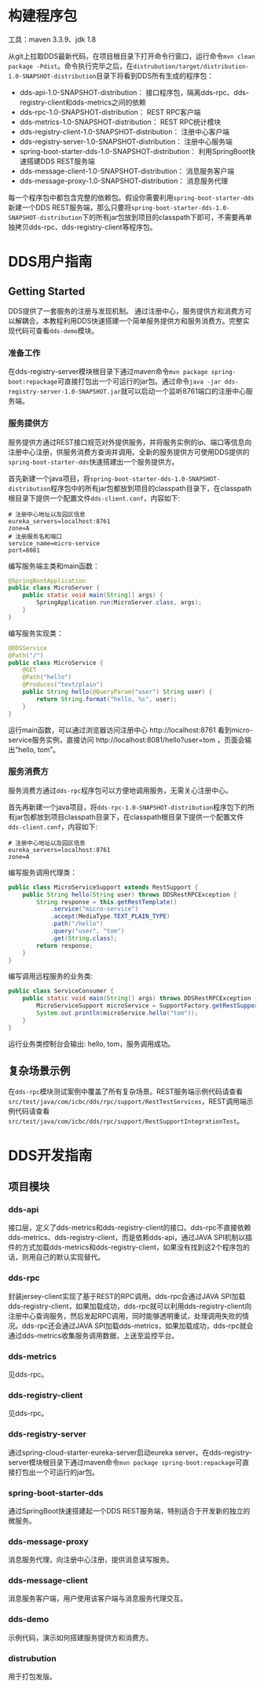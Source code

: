 # 构建程序包 #

工具：maven 3.3.9、jdk 1.8

从git上拉取DDS最新代码，在项目根目录下打开命令行窗口，运行命令`mvn clean package -Pdist`。命令执行完毕之后，在`distrubution/target/distribution-1.0-SNAPSHOT-distribution`目录下将看到DDS所有生成的程序包：

- dds-api-1.0-SNAPSHOT-distribution：                 接口程序包，隔离dds-rpc、dds-registry-client和dds-metrics之间的依赖
- dds-rpc-1.0-SNAPSHOT-distribution：                 REST RPC客户端
- dds-metrics-1.0-SNAPSHOT-distribution：             REST RPC统计模块
- dds-registry-client-1.0-SNAPSHOT-distribution：     注册中心客户端
- dds-registry-server-1.0-SNAPSHOT-distribution：     注册中心服务端
- spring-boot-starter-dds-1.0-SNAPSHOT-distribution： 利用SpringBoot快速搭建DDS REST服务端
- dds-message-client-1.0-SNAPSHOT-distribution：      消息服务客户端
- dds-message-proxy-1.0-SNAPSHOT-distribution：       消息服务代理

每一个程序包中都包含完整的依赖包。假设你需要利用`spring-boot-starter-dds`新建一个DDS REST服务端，那么只要将`spring-boot-starter-dds-1.0-SNAPSHOT-distribution`下的所有jar包放到项目的classpath下即可，不需要再单独拷贝dds-rpc、dds-registry-client等程序包。

# DDS用户指南 #

## Getting Started ##

DDS提供了一套服务的注册与发现机制。 通过注册中心，服务提供方和消费方可以解耦合。本教程利用DDS快速搭建一个简单服务提供方和服务消费方。完整实现代码可查看`dds-demo`模块。

### 准备工作 ###

在dds-registry-server模块根目录下通过maven命令`mvn package spring-boot:repackage`可直接打包出一个可运行的jar包。通过命令`java -jar dds-registry-server-1.0-SNAPSHOT.jar`就可以启动一个监听8761端口的注册中心服务端。

### 服务提供方 ###

服务提供方通过REST接口规范对外提供服务，并将服务实例的ip、端口等信息向注册中心注册，供服务消费方查询并调用。全新的服务提供方可使用DDS提供的`spring-boot-starter-dds`快速搭建出一个服务提供方。

首先新建一个java项目，将`spring-boot-starter-dds-1.0-SNAPSHOT-distribution`程序包中的所有jar包都放到项目的classpath目录下，在classpath根目录下提供一个配置文件`dds-client.conf`，内容如下:

```properties
# 注册中心地址以及园区信息
eureka_servers=localhost:8761
zone=A
# 注册服务名和端口
service_name=micro-service
port=8081
```

编写服务端主类和main函数：

```java
@SpringBootApplication
public class MicroServer {
    public static void main(String[] args) {
        SpringApplication.run(MicroServer.class, args);
    }
}
```

编写服务实现类：

```java
@DDSService
@Path("/")
public class MicroService {
    @GET
    @Path("hello")
    @Produces("text/plain")
    public String hello(@QueryParam("user") String user) {
        return String.format("hello, %s", user);
    }
}
```

运行main函数，可以通过浏览器访问注册中心 http://localhost:8761 看到micro-service服务实例，直接访问 http://localhost:8081/hello?user=tom ，页面会输出“hello, tom”。

### 服务消费方 ###

服务消费方通过`dds-rpc`程序包可以方便地调用服务，无需关心注册中心。

首先再新建一个java项目，将`dds-rpc-1.0-SNAPSHOT-distribution`程序包下的所有jar包都放到项目classpath目录下，在classpath根目录下提供一个配置文件`dds-client.conf`，内容如下:

```properties
# 注册中心地址以及园区信息
eureka_servers=localhost:8761
zone=A
```

编写服务调用代理类：

```java
public class MicroServiceSupport extends RestSupport {
    public String hello(String user) throws DDSRestRPCException {
        String response = this.getRestTemplate()
            .service("micro-service")
            .accept(MediaType.TEXT_PLAIN_TYPE)
            .path("/hello")
            .query("user", "tom")
            .get(String.class);
        return response;
    }
}
```

编写调用远程服务的业务类:

```java
public class ServiceConsumer {
    public static void main(String[] args) throws DDSRestRPCException {
        MicroServiceSupport microService = SupportFactory.getRestSupport(MicroServiceSupport.class);
        System.out.println(microService.hello("tom"));
    }
}
```

运行业务类控制台会输出: hello, tom，服务调用成功。

## 复杂场景示例 ##

在`dds-rpc`模块测试案例中覆盖了所有复杂场景。REST服务端示例代码请查看`src/test/java/com/icbc/dds/rpc/support/RestTestServices`，REST调用端示例代码请查看`src/test/java/com/icbc/dds/rpc/support/RestSupportIntegrationTest`。

# DDS开发指南 #

## 项目模块 ##

### dds-api ###

接口层，定义了dds-metrics和dds-registry-client的接口。dds-rpc不直接依赖dds-metrics、dds-registry-client，而是依赖dds-api，通过JAVA SPI机制以插件的方式加载dds-metrics和dds-registry-client，如果没有找到这2个程序包的话，则用自己的默认实现替代。

### dds-rpc ###

封装jersey-client实现了基于REST的RPC调用。dds-rpc会通过JAVA SPI加载dds-registry-client，如果加载成功，dds-rpc就可以利用dds-registry-client向注册中心查询服务，然后发起RPC调用，同时能够透明重试，处理调用失败的情况。dds-rpc还会通过JAVA SPI加载dds-metrics，如果加载成功，dds-rpc就会通过dds-metrics收集服务调用数据，上送至监控平台。

### dds-metrics ###

见dds-rpc。

### dds-registry-client ###

见dds-rpc。

### dds-registry-server ###

通过spring-cloud-starter-eureka-server启动eureka server。在dds-registry-server模块根目录下通过maven命令`mvn package spring-boot:repackage`可直接打包出一个可运行的jar包。

### spring-boot-starter-dds ###

通过SpringBoot快速搭建起一个DDS REST服务端，特别适合于开发新的独立的微服务。

### dds-message-proxy ###

消息服务代理，向注册中心注册，提供消息读写服务。

### dds-message-client ###

消息服务客户端，用户使用该客户端与消息服务代理交互。

### dds-demo ###

示例代码，演示如何搭建服务提供方和消费方。

### distrubution ###

用于打包发版。
